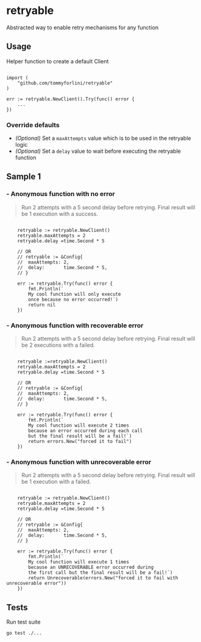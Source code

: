 # retryable

Abstracted way to enable retry mechanisms for any function


## Usage 

Helper function to create a default Client 

```golang

import (
	"github.com/tommyforlini/retryable"
)

err := retryable.NewClient().Try(func() error {
	...
})

```

### Override defaults

- _(Optional)_ Set a `maxAttempts` value which is to be used in the retryable logic
- _(Optional)_ Set a `delay` value to wait before executing the retryable function

## Sample 1 

### - Anonymous function with no error

> Run 2 attempts with a 5 second delay before retrying.
Final result will be 1 execution with a success.

```golang

	retryable := retryable.NewClient()
	retryable.maxAttempts = 2
	retryable.delay =time.Second * 5

	// OR
	// retryable := &Config{
	// 	maxAttempts: 2,
	// 	delay:       time.Second * 5,
	// }

	err := retryable.Try(func() error {
        fmt.Println(`
        My cool function will only execute 
        once because no error occurred!`)
		return nil
	})
```

### - Anonymous function with recoverable error

> Run 2 attempts with a 5 second delay before retrying.
Final result will be 2 executions with a failed.

```golang

	retryable :=retryable.NewClient()
	retryable.maxAttempts = 2
	retryable.delay =time.Second * 5

	// OR
	// retryable := &Config{
	// 	maxAttempts: 2,
	// 	delay:       time.Second * 5,
	// }

	err := retryable.Try(func() error {
        fmt.Println(`
        My cool function will execute 2 times
        because an error occurred during each call
        but the final result will be a fail!`)
		return errors.New("forced it to fail")
	})
```

### - Anonymous function with unrecoverable error

> Run 2 attempts with a 5 second delay before retrying.
Final result will be 1 execution with a failed.

```golang

	retryable := retryable.NewClient()
	retryable.maxAttempts = 2
	retryable.delay =time.Second * 5

	// OR
	// retryable := &Config{
	// 	maxAttempts: 2,
	// 	delay:       time.Second * 5,
	// }

	err := retryable.Try(func() error {
        fmt.Println(`
        My cool function will execute 1 times
        because an UNRECOVERABLE error occurred during 
        the first call but the final result will be a fail!`)
		return Unrecoverable(errors.New("forced it to fail with unrecoverable error"))
	})
```

## Tests

Run test suite

```bash
go test ./...
```
